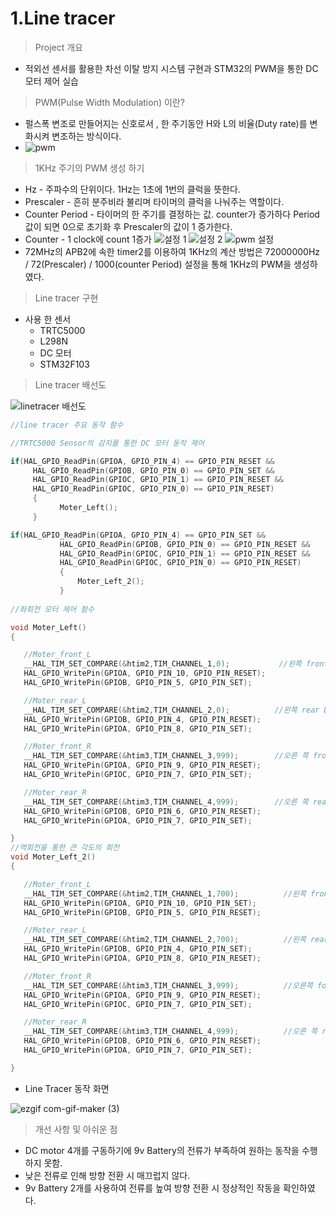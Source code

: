 

# 1.Line tracer
>Project 개요
* 적외선 센서를 활용한 차선 이탈 방지 시스템 구현과 STM32의 PWM을 통한 DC모터 제어 실습 
> PWM(Pulse Width Modulation) 이란?

* 펄스폭 변조로 만들어지는 신호로서 , 한 주기동안 H와 L의 비율(Duty rate)를 변화시켜 변조하는 방식이다.
* ![pwm](https://user-images.githubusercontent.com/112140633/201796057-af78ded9-30cd-4a9f-89f9-28633fce9719.png)
>1KHz 주기의 PWM 생성 하기	
* Hz - 주파수의 단위이다. 1Hz는 1초에 1번의 클럭을 뜻한다.
* Prescaler - 흔히 분주비라 불리며 타이머의 클럭을 나눠주는 역할이다.
* Counter Period - 타이머의 한 주기를 결정하는 값. counter가 증가하다 Period 값이 되면 0으로 초기화 후 Prescaler의 값이 1 증가한다.
* Counter  - 1 clock에 count 1증가
![설정 1](https://user-images.githubusercontent.com/112140633/201798381-bcc011f2-2455-43d8-a45a-5e8a92a3ef06.png)
![설정 2](https://user-images.githubusercontent.com/112140633/201798388-20c55fed-a742-4b65-b914-0830d8069cd4.png)
![pwm 설정](https://user-images.githubusercontent.com/112140633/201801027-8b21b6cd-7bae-4dae-8679-9cdab5949acb.png)
* 72MHz의 APB2에 속한 timer2를 이용하여 1KHz의 계산 방법은 72000000Hz / 72(Prescaler) / 1000(counter Period) 설정을 통해 1KHz의 PWM을 생성하였다.

> Line tracer 구현
 * 사용 한 센서
   * TRTC5000
   * L298N
   * DC 모터
   * STM32F103
 >Line tracer 배선도
 
 ![linetracer 배선도](https://user-images.githubusercontent.com/112140633/201577422-80908d26-f0df-44dd-bc38-181ea5014ec2.png)
 ```C
 //line tracer 주요 동작 함수
 
 //TRTC5000 Sensor의 감지를 통한 DC 모터 동작 제어
 
 if(HAL_GPIO_ReadPin(GPIOA, GPIO_PIN_4) == GPIO_PIN_RESET &&
	  HAL_GPIO_ReadPin(GPIOB, GPIO_PIN_0) == GPIO_PIN_SET &&
	  HAL_GPIO_ReadPin(GPIOC, GPIO_PIN_1) == GPIO_PIN_RESET &&
	  HAL_GPIO_ReadPin(GPIOC, GPIO_PIN_0) == GPIO_PIN_RESET)
	  {
	  		Moter_Left();
	  }

if(HAL_GPIO_ReadPin(GPIOA, GPIO_PIN_4) == GPIO_PIN_SET &&
	  		HAL_GPIO_ReadPin(GPIOB, GPIO_PIN_0) == GPIO_PIN_RESET &&
	  		HAL_GPIO_ReadPin(GPIOC, GPIO_PIN_1) == GPIO_PIN_RESET &&
	  		HAL_GPIO_ReadPin(GPIOC, GPIO_PIN_0) == GPIO_PIN_RESET)
	  		{
	  			Moter_Left_2();
	  		}
        
 //좌회전 모터 제어 함수
 
 void Moter_Left()
{

	//Moter_front_L
	__HAL_TIM_SET_COMPARE(&htim2,TIM_CHANNEL_1,0);           //왼쪽 front DC모터 pulse 0 변환
	HAL_GPIO_WritePin(GPIOA, GPIO_PIN_10, GPIO_PIN_RESET);
	HAL_GPIO_WritePin(GPIOB, GPIO_PIN_5, GPIO_PIN_SET);

	//Moter_rear_L
	__HAL_TIM_SET_COMPARE(&htim2,TIM_CHANNEL_2,0);          //왼쪽 rear DC모터 pulse 0 변환
	HAL_GPIO_WritePin(GPIOB, GPIO_PIN_4, GPIO_PIN_RESET);
    HAL_GPIO_WritePin(GPIOA, GPIO_PIN_8, GPIO_PIN_SET);

    //Moter_front_R
	__HAL_TIM_SET_COMPARE(&htim3,TIM_CHANNEL_3,999);        //오른 쪽 front DC모터 pulse 999 변환
    HAL_GPIO_WritePin(GPIOA, GPIO_PIN_9, GPIO_PIN_RESET);
    HAL_GPIO_WritePin(GPIOC, GPIO_PIN_7, GPIO_PIN_SET);

    //Moter_rear_R                    
	__HAL_TIM_SET_COMPARE(&htim3,TIM_CHANNEL_4,999);        //오른 쪽 rear DC모터 pulse 999 변환
	HAL_GPIO_WritePin(GPIOB, GPIO_PIN_6, GPIO_PIN_RESET);
	HAL_GPIO_WritePin(GPIOA, GPIO_PIN_7, GPIO_PIN_SET);

}
 //역회전을 통한 큰 각도의 회전
void Moter_Left_2()
{

	//Moter_front_L
	__HAL_TIM_SET_COMPARE(&htim2,TIM_CHANNEL_1,700);          //왼쪽 front DC 모터의 역회전
	HAL_GPIO_WritePin(GPIOA, GPIO_PIN_10, GPIO_PIN_SET);
	HAL_GPIO_WritePin(GPIOB, GPIO_PIN_5, GPIO_PIN_RESET);

	//Moter_rear_L
	__HAL_TIM_SET_COMPARE(&htim2,TIM_CHANNEL_2,700);          //왼쪽 rear DC 모터의 역회전
	HAL_GPIO_WritePin(GPIOB, GPIO_PIN_4, GPIO_PIN_SET);
    HAL_GPIO_WritePin(GPIOA, GPIO_PIN_8, GPIO_PIN_RESET);

    //Moter_front_R
	__HAL_TIM_SET_COMPARE(&htim3,TIM_CHANNEL_3,999);          //오른쪽 fornt 모터 정회전 pulse 999
    HAL_GPIO_WritePin(GPIOA, GPIO_PIN_9, GPIO_PIN_RESET);
    HAL_GPIO_WritePin(GPIOC, GPIO_PIN_7, GPIO_PIN_SET);

    //Moter_rear_R
	__HAL_TIM_SET_COMPARE(&htim3,TIM_CHANNEL_4,999);          //오른 쪽 rear 모터 정회전 pulse 999
	HAL_GPIO_WritePin(GPIOB, GPIO_PIN_6, GPIO_PIN_RESET);
	HAL_GPIO_WritePin(GPIOA, GPIO_PIN_7, GPIO_PIN_SET);

}
```
 * Line Tracer 동작 화면
 
 ![ezgif com-gif-maker (3)](https://user-images.githubusercontent.com/112140633/201580315-3b72cb94-cbe6-4a14-abdd-e909fd8cacfb.gif)
 
 >개선 사항 및 아쉬운 점
  * DC motor 4개를 구동하기에 9v Battery의 전류가 부족하여 원하는 동작을 수행하지 못함.
  * 낮은 전류로 인해 방향 전환 시 매끄럽지 않다.
  * 9v Battery 2개를 사용하여 전류를 높여 방향 전환 시 정상적인 작동을 확인하였다.
